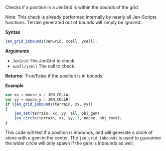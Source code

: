 Checks if a position in a JenGrid is within the bounds of the grid.

Note: This check is already performed internally by nearly all Jen-Scripts functions. Terrain generated out of bounds will simply be ignored.

**Syntax**
```js
jen_grid_inbounds(JenGrid, xcell, ycell);
```

**Arguments**
- ``JenGrid`` The JenGrid to check.
- ``xcell/ycell`` The cell to check.

**Returns:** True/False if the position is in bounds.

**Example**
```js
var xx = mouse_x / JEN_CELLW;
var yy = mouse_y / JEN_CELLH;
if (jen_grid_inbounds(terrain, xx, yy))
{
	jen_set(terrain, xx, yy, all, obj_gem)
	jen_circle(terrain, xx, yy, 3, noone, obj_rock);
}
```

This code will test if a position is inbounds, and will generate a circle of stone with a gem in the center. The ``jen_grid_inbounds`` is used to guarantee the wider circle will only spawn if the gem is inbounds as well.